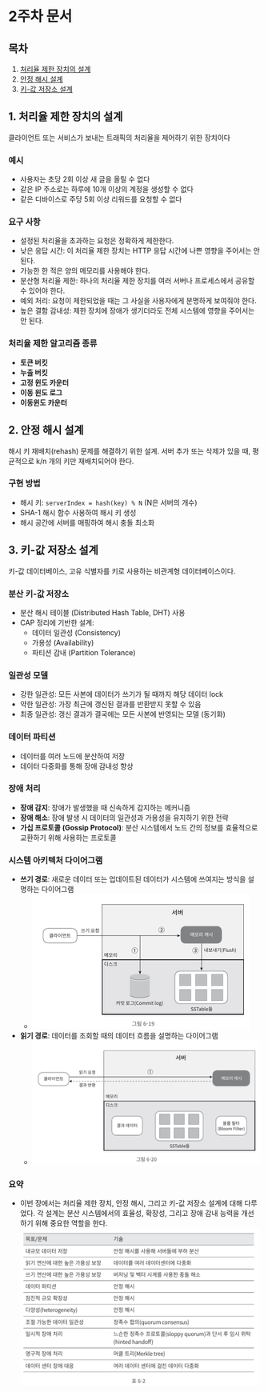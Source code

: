 # 2주차 문서

## 목차
1. [처리율 제한 장치의 설계](#1-처리율-제한-장치의-설계)
2. [안정 해시 설계](#2-안정-해시-설계)
3. [키-값 저장소 설계](#3-키-값-저장소-설계)

## 1. 처리율 제한 장치의 설계
클라이언트 또는 서비스가 보내는 트래픽의 처리율을 제어하기 위한 장치이다

### 예시
- 사용자는 초당 2회 이상 새 글을 올릴 수 없다
- 같은 IP 주소로는 하루에 10개 이상의 계정을 생성할 수 없다
- 같은 디바이스로 주당 5회 이상 리워드를 요청할 수 없다

### 요구 사항
- 설정된 처리율을 초과하는 요청은 정확하게 제한한다.
- 낮은 응답 시간: 이 처리율 제한 장치는 HTTP 응답 시간에 나쁜 영향을 주어서는 안 된다.
- 가능한 한 적은 양의 메모리를 사용해야 한다.
- 분산형 처리율 제한: 하나의 처리율 제한 장치를 여러 서버나 프로세스에서 공유할 수 있어야 한다.
- 예외 처리: 요청이 제한되었을 때는 그 사실을 사용자에게 분명하게 보여줘야 한다.
- 높은 결함 감내성: 제한 장치에 장애가 생기더라도 전체 시스템에 영향을 주어서는 안 된다.

### 처리율 제한 알고리즘 종류
- **토큰 버킷**
- **누출 버킷**
- **고정 윈도 카운터**
- **이동 윈도 로그**
- **이동윈도 카운터**

## 2. 안정 해시 설계
해시 키 재배치(rehash) 문제를 해결하기 위한 설계. 서버 추가 또는 삭제가 있을 때, 평균적으로 k/n 개의 키만 재배치되어야 한다.

### 구현 방법
- 해시 키: `serverIndex = hash(key) % N` (N은 서버의 개수)
- SHA-1 해시 함수 사용하여 해시 키 생성
- 해시 공간에 서버를 매핑하여 해시 충돌 최소화

## 3. 키-값 저장소 설계
키-값 데이터베이스, 고유 식별자를 키로 사용하는 비관계형 데이터베이스이다.

### 분산 키-값 저장소
- 분산 해시 테이블 (Distributed Hash Table, DHT) 사용
- CAP 정리에 기반한 설계:
    - 데이터 일관성 (Consistency)
    - 가용성 (Availability)
    - 파티션 감내 (Partition Tolerance)

### 일관성 모델
- 강한 일관성: 모든 사본에 데이터가 쓰기가 될 때까지 해당 데이터 lock
- 약한 일관성: 가장 최근에 갱신된 결과를 반환받지 못할 수 있음
- 최종 일관성: 갱신 결과가 결국에는 모든 사본에 반영되는 모델 (동기화)

### 데이터 파티션
- 데이터를 여러 노드에 분산하여 저장
- 데이터 다중화를 통해 장애 감내성 향상

### 장애 처리
- **장애 감지**: 장애가 발생했을 때 신속하게 감지하는 메커니즘
- **장애 해소**: 장애 발생 시 데이터의 일관성과 가용성을 유지하기 위한 전략
- **가십 프로토콜 (Gossip Protocol)**: 분산 시스템에서 노드 간의 정보를 효율적으로 교환하기 위해 사용하는 프로토콜

### 시스템 아키텍처 다이어그램
- **쓰기 경로**: 새로운 데이터 또는 업데이트된 데이터가 시스템에 쓰여지는 방식을 설명하는 다이어그램
    - ![img](img30.png)
- **읽기 경로**: 데이터를 조회할 때의 데이터 흐름을 설명하는 다이어그램
    - ![img](img31.png)

### 요약
- 이번 장에서는 처리율 제한 장치, 안정 해시, 그리고 키-값 저장소 설계에 대해 다루었다. 각 설계는 분산 시스템에서의 효율성, 확장성, 그리고 장애 감내 능력을 개선하기 위해 중요한 역할을 한다.
  ![img](img32.png)